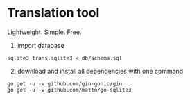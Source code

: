 # Translation tool

Lightweight. Simple. Free.

1) import database

```
sqlite3 trans.sqlite3 < db/schema.sql
```

2) download and install all dependencies with one command

```
go get -u -v github.com/gin-gonic/gin
go get -u -v github.com/mattn/go-sqlite3

```
